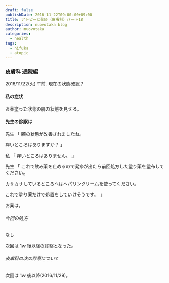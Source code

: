 ```yaml
---
draft: false
publishDate: 2016-11-22T09:00:00+09:00
title: アトピーと発疹（皮膚科）パート18
description: nuovotaka blog
author: nuovotaka
categories:
  - health
tags:
  - hifuka
  - atopic
---
```


### 皮膚科 通院編

2016/11/22(火) 午前.
現在の状態確認？

#### 私の症状

お薬塗った状態の肌の状態を見せる。

#### 先生の診察は

先生
「
腕の状態が改善されましたね。

痒いところはありますか？
」

私
「
痒いところはありません。
」

先生
「
これで飲み薬を止めるので発疹が出たら前回処方した塗り薬を塗布してください。

カサカサしているところへはヘパリンクリームを使ってください。

これで塗り薬だけで処置をしていけそうです。
」

お薬は。

###### 今回の処方

なし

次回は 1w 後以降の診察となった。

###### 皮膚科の次の診察について

次回は 1w 後以降(2016/11/29)。
